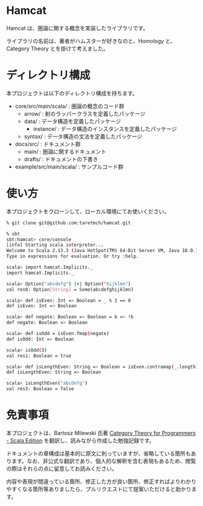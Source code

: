 # Hamcat

Hamcat は、圏論に関する概念を実装したライブラリです。

ライブラリの名前は、著者がハムスターが好きなのと、Homology と、Category Theory とを掛けて考えました。

# ディレクトリ構成

本プロジェクトは以下のディレクトリ構成を持ちます。

- core/src/main/scala/ : 圏論の概念のコード群
  - arrow/ : 射のラッパークラスを定義したパッケージ
  - data/ : データ構造を定義したパッケージ
    - instance/ : データ構造のインスタンスを定義したパッケージ
  - syntax/ : データ構造の文法を定義したパッケージ
- docs/src/ : ドキュメント群
  - main/ : 圏論に関するドキュメント
  - drafts/ : ドキュメントの下書き
- example/src/main/scala/ : サンプルコード群

# 使い方

本プロジェクトをクローンして、ローカル環境にてお使いください。

```sh
% git clone git@github.com:taretmch/hamcat.git

% sbt
sbt:hamcat> core/console
[info] Starting scala interpreter...
Welcome to Scala 2.13.3 (Java HotSpot(TM) 64-Bit Server VM, Java 10.0.1).
Type in expressions for evaluation. Or try :help.

scala> import hamcat.Implicits._
import hamcat.Implicits._

scala> Option("abcdefg") |+| Option("hijklmn")
val res0: Option[String] = Some(abcdefghijklmn)

scala> def isEven: Int => Boolean = _ % 2 == 0
def isEven: Int => Boolean

scala> def negate: Boolean => Boolean = b => !b
def negate: Boolean => Boolean

scala> def isOdd = isEven.fmap(negate)
def isOdd: Int => Boolean

scala> isOdd(3)
val res1: Boolean = true

scala> def isLengthEven: String => Boolean = isEven.contramap(_.length)
def isLengthEven: String => Boolean

scala> isLengthEven("abcdefg")
val res3: Boolean = false
```

# 免責事項

本プロジェクトは、Bartosz Milewski 氏著 [Category Theory for Programmers - Scala Edition](https://github.com/hmemcpy/milewski-ctfp-pdf) を翻訳し、読みながら作成した勉強記録です。

ドキュメントの章構成は基本的に原文に則っていますが、省略している箇所もあります。なお、非公式な翻訳であり、個人的な解釈を含む表現もあるため、閲覧の際はそれらの点に留意してお読みください。

内容や表現が間違っている箇所、修正した方が良い箇所、修正すればよりわかりやすくなる箇所等ありましたら、プルリクエストにて提案いただけると助かります。
